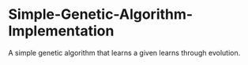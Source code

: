 # Simple-Genetic-Algorithm-Implementation
A simple genetic algorithm that learns a given learns through evolution.
